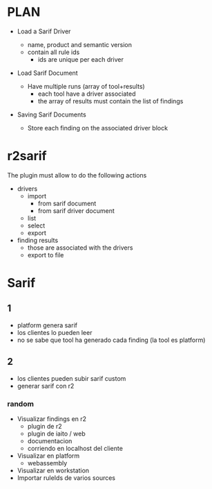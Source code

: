 # PLAN

* Load a Sarif Driver
  * name, product and semantic version
  * contain all rule ids
    * ids are unique per each driver

* Load Sarif Document
  * Have multiple runs (array of tool+results)
    * each tool have a driver associated
    * the array of results must contain the list of findings

* Saving Sarif Documents
  * Store each finding on the associated driver block

# r2sarif

  The plugin must allow to do the following actions

* drivers
  * import
    * from sarif document
    * from sarif driver document
  * list
  * select
  * export
* finding results
  * those are associated with the drivers
  * export to file

# Sarif

## 1

- platform genera sarif
- los clientes lo pueden leer
- no se sabe que tool ha generado cada finding (la tool es platform)


## 2

- los clientes pueden subir sarif custom
- generar sarif con r2


### random

- Visualizar findings en r2
    - plugin de r2
    - plugin de iaito / web
    - documentacion
    - corriendo en localhost del cliente
- Visualizar en platform
    - webassembly
- Visualizar en workstation
- Importar ruleIds de varios sources
